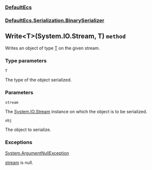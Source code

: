 ### [DefaultEcs](./DefaultEcs 'DefaultEcs')
### [DefaultEcs.Serialization.BinarySerializer](./DefaultEcs-Serialization-BinarySerializer 'DefaultEcs.Serialization.BinarySerializer')
## Write&lt;T&gt;(System.IO.Stream, T) `method`
Writes an object of type [T](./DefaultEcs-Serialization-BinarySerializer-Write-T-(System-IO-Stream-_T)#T 'T') on the given stream.
### Type parameters

<a name='DefaultEcs-Serialization-BinarySerializer-Write-T-(System-IO-Stream-_T)-T'></a>
`T`

The type of the object serialized.
### Parameters

<a name='DefaultEcs-Serialization-BinarySerializer-Write-T-(System-IO-Stream-_T)-stream'></a>
`stream`

The [System.IO.Stream](https://docs.microsoft.com/en-us/dotnet/api/System.IO.Stream 'System.IO.Stream') instance on which the object is to be serialized.

<a name='DefaultEcs-Serialization-BinarySerializer-Write-T-(System-IO-Stream-_T)-obj'></a>
`obj`

The object to serialize.
### Exceptions

[System.ArgumentNullException](https://docs.microsoft.com/en-us/dotnet/api/System.ArgumentNullException 'System.ArgumentNullException')

[stream](#DefaultEcs-Serialization-BinarySerializer-Write-T-(System-IO-Stream-_T)-stream 'DefaultEcs.Serialization.BinarySerializer.Write&lt;T&gt;(System.IO.Stream, T).stream') is null.

